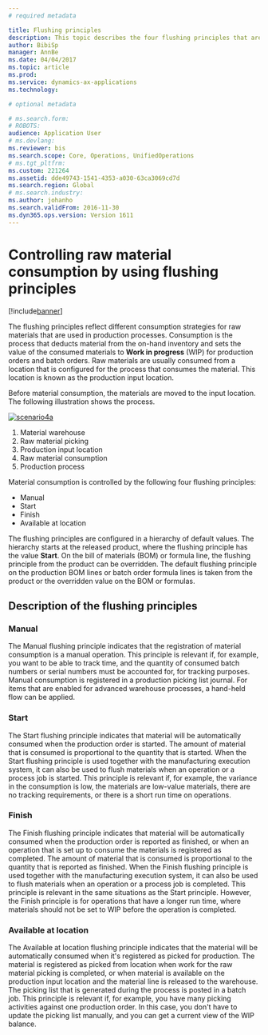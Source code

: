 ```yaml
---
# required metadata

title: Flushing principles
description: This topic describes the four flushing principles that are used for raw material consumption.
author: BibiSp
manager: AnnBe
ms.date: 04/04/2017
ms.topic: article
ms.prod: 
ms.service: dynamics-ax-applications
ms.technology: 

# optional metadata

# ms.search.form: 
# ROBOTS: 
audience: Application User
# ms.devlang: 
ms.reviewer: bis
ms.search.scope: Core, Operations, UnifiedOperations
# ms.tgt_pltfrm: 
ms.custom: 221264
ms.assetid: dde49743-1541-4353-a030-63ca3069cd7d
ms.search.region: Global
# ms.search.industry: 
ms.author: johanho
ms.search.validFrom: 2016-11-30
ms.dyn365.ops.version: Version 1611
---
```


# Controlling raw material consumption by using flushing principles

[!include[banner](../includes/banner.md)]

The flushing principles reflect different consumption strategies for raw materials that are used in production processes. Consumption is the process that deducts material from the on-hand inventory and sets the value of the consumed materials to **Work in progress** (WIP) for production orders and batch orders. Raw materials are usually consumed from a location that is configured for the process that consumes the material. This location is known as the production input location.

Before material consumption, the materials are moved to the input location. The following illustration shows the process.

[![scenario4a](./media/scenario4a.png)](./media/scenario4a.png)

1. Material warehouse
2. Raw material picking
3. Production input location
4. Raw material consumption
5. Production process

Material consumption is controlled by the following four flushing principles:

- Manual
- Start
- Finish
- Available at location

The flushing principles are configured in a hierarchy of default values. The hierarchy starts at the released product, where the flushing principle has the value **Start**. On the bill of materials (BOM) or formula line, the flushing principle from the product can be overridden. The default flushing principle on the production BOM lines or batch order formula lines is taken from the product or the overridden value on the BOM or formulas.

## Description of the flushing principles

### Manual
The Manual flushing principle indicates that the registration of material consumption is a manual operation. This principle is relevant if, for example, you want to be able to track time, and the quantity of consumed batch numbers or serial numbers must be accounted for, for tracking purposes. Manual consumption is registered in a production picking list journal. For items that are enabled for advanced warehouse processes, a hand-held flow can be applied.

### Start
The Start flushing principle indicates that material will be automatically consumed when the production order is started. The amount of material that is consumed is proportional to the quantity that is started. When the Start flushing principle is used together with the manufacturing execution system, it can also be used to flush materials when an operation or a process job is started. This principle is relevant if, for example, the variance in the consumption is low, the materials are low-value materials, there are no tracking requirements, or there is a short run time on operations. 

### Finish
The Finish flushing principle indicates that material will be automatically consumed when the production order is reported as finished, or when an operation that is set up to consume the materials is registered as completed. The amount of material that is consumed is proportional to the quantity that is reported as finished. When the Finish flushing principle is used together with the manufacturing execution system, it can also be used to flush materials when an operation or a process job is completed. This principle is relevant in the same situations as the Start principle. However, the Finish principle is for operations that have a longer run time, where materials should not be set to WIP before the operation is completed. 

### Available at location
The Available at location flushing principle indicates that the material will be automatically consumed when it's registered as picked for production. The material is registered as picked from location when work for the raw material picking is completed, or when material is available on the production input location and the material line is released to the warehouse. The picking list that is generated during the process is posted in a batch job. This principle is relevant if, for example, you have many picking activities against one production order. In this case, you don't have to update the picking list manually, and you can get a current view of the WIP balance.
